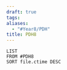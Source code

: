 ```yaml
---
draft: true
tags: 
aliases:
  - "#Year8/PDH"
title: PDH8
---
```

```dataview
LIST
FROM #PDH8 
SORT file.ctime DESC
```
